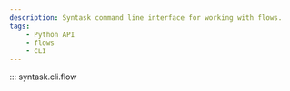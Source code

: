 ```yaml
---
description: Syntask command line interface for working with flows.
tags:
    - Python API
    - flows
    - CLI
---
```


::: syntask.cli.flow
